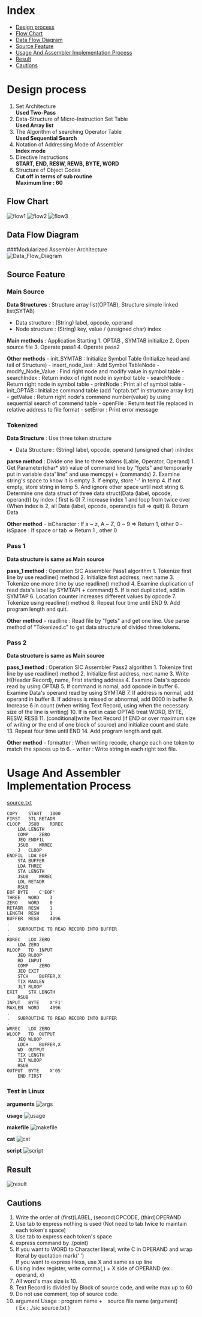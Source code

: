 # Index
- [Design process](#design-process)
- [Flow Chart](#flow-Chart)
- [Data Flow Diagram](#data-flow-diagram)
- [Source Feature](#source-feature)
- [Usage And Assembler Implementation Process](#usage-and-assembler-implementation-process)
- [Result](#result)
- [Cautions](#cautions)  
    
  
# Design process

1. Set Architecture  
**Used Two-Pass**
2. Data-Structure of Micro-Instruction Set Table  
**Used Array list**
3. The Algorithm of searching Operator Table  
**Used Sequential Search**
4. Notation of Addressing Mode of Assembler  
**Index mode**
5. Directive Instructions  
**START, END, RESW, REWB, BYTE, WORD**
6. Structure of Object Codes  
**Cut off in terms of sub routine**  
**Maximum line : 60**


## Flow Chart
![ flow1 ](/assets/flow1.bmp)
![ flow2 ](/assets/flow2.bmp)
![ flow3 ](/assets/flow3.bmp)


## Data Flow Diagram

###Modularized Assembler Architecture  
![ Data_Flow_Diagram ](/assets/Data_Flow_Diagram.bmp)


## Source Feature

### Main Source  

**Data Structures** : Structure array list(OPTAB), Structure simple linked list(SYTAB)
- Data structure : (String) label, opcode, operand
- Node structure : (String) key, value / (unsigned char) index

**Main methods** : Application Starting
	1. OPTAB , SYMTAB initialize
	2. Open source file
	3. Operate pass1
	4. Operate pass2

**Other methods**
	- init_SYMTAB : Initialize Symbol Table (Initialize head and tail of Structure)
	- insert_node_last : Add Symbol TableNode
	- modify_Node_Value : Find right node and modify value in symbol table
	- searchIndex : Return index of right node in symbol table
	- searchNode : Return right node in symbol table
	- printNode : Print all of symbol table
	- init_OPTAB : Initialize command table (add "optab.txt" in structure array list) 
	- getValue : Return right node's commend number(value) by using sequential search of commend table
	- openFile : Return text file replaced in relative address to file format
	- setError : Print error message
  
### Tokenized

**Data Structure** : Use three token structure
- Data Structure : (String) label, opcode, operand (unsigned char) inIndex  

**parse method** : Divide one line to three tokens (Lable, Operator, Operand)
	1. Get Parameter(char* str) value of command line by "fgets" and temporarliy put in variable data"line" and use memcpy( + (commands)
	2. Examine string's space to know it is empty
	3. If empty, store '-' in temp
	4. If not empty, store string in temp 
	5. And ignore other space until next string
	6. Determine one data struct  of three data struct(Data (label, opcode, operand)) by index ( first is 0)
	7. increase index 1 and loop from twice over (When index is 2, all Data (label, opcode, operand)is full => quit)
	8. Return Data

**Other method**
	- isCharacter : If a ~ z,  A ~ Z, 0 ~ 9 => Return 1, other 0
	- isSpace : If space or tab => Return 1 , other 0


### Pass 1

**Data structure is same as Main source**

**pass_1 method** : Operation SIC Assembler Pass1 algorithm 
	1. Tokenize first line by use readline() method
	2. Initialize first address, next name
	3. Tokenize one more time by use readline() method
	4. Examine duplication of read data's label by SYMTAP( + command)
	5. If is not duplicated, add in SYMTAP
	6. Location counter increases different values by opcode
	7. Tokenize using readline() method
	8. Repeat four time until END
	9. Add program length and quit.

**Other method**
	- readline : Read file by "fgets" and get one line. Use parse method of "Tokenized.c" to get data structure of divided three tokens.

### Pass 2

**Data structure is same as Main source**

**pass_1 method** : Operation SIC Assembler Pass2 algorithm
	1. Tokenize first line by use readline() method
	2. Initialize first address, next name
	3. Write H(Header Record), name, Frist starting address
	4. Examine Data's opcode read by using OPTAB
	5. If command is nomal, add opcode in buffer
	6. Examine Data's operand read by using SYMTAB
	7. If address is normal, add operand in buffer
	8. If address is missed or abnormal, add 0000 in buffer
	9. Increase 6 in count  (when writing Text Record, using when the necessary size of the line is writing)
	10. If is not in case OPTAB treat WORD, BYTE, RESW, RESB
	11. (conditional)write Text Record (if END or over maximum size of writing or the end of one block of source) and initialize count and state 
	13. Repeat four time until END
	14. Add program length and quit.

**Other method**
	- formatter : When writing recode, change each one token to match the spaces up to 6.
	- writer : Write string in each right text file.  


# Usage And Assembler Implementation Process
[ source.txt ](/assets/source.txt)  

```
COPY	START	1000
FIRST	STL	RETADR
CLOOP	JSUB	RDREC
	LDA	LENGTH
	COMP	ZERO
	JEQ	ENDFIL
	JSUB	WRREC
	J	CLOOP
ENDFIL	LDA	EOF
	STA	BUFFER
	LDA	THREE
	STA	LENGTH
	JSUB	WRREC
	LDL	RETADR
	RSUB		
EOF	BYTE	C'EOF'
THREE	WORD	3
ZERO	WORD	0
RETADR	RESW	1
LENGTH	RESW	1
BUFFER	RESB	4096
.
.	SUBROUTINE TO READ RECORD INTO BUFFER
.
RDREC	LDX	ZERO
	LDA	ZERO
RLOOP	TD	INPUT
	JEQ	RLOOP
	RD	INPUT
	COMP	ZERO
	JEQ	EXIT
	STCH	BUFFER,X
	TIX	MAXLEN
	JLT	RLOOP
EXIT	STX	LENGTH
	RSUB		
INPUT	BYTE	X'F1'
MAXLEN	WORD	4096
.
.	SUBROUTINE TO READ RECORD INTO BUFFER
.
WRREC	LDX	ZERO
WLOOP	TD	OUTPUT
	JEQ	WLOOP
	LDCH	BUFFER,X
	WD	OUTPUT
	TIX	LENGTH
	JLT	WLOOP
	RSUB		
OUTPUT	BYTE	X'05'
	END	FIRST
```

### Test in Linux
**arguments**
![ args ](/assets/args.bmp)  

**usage**
![ usage ](/assets/usage.bmp)  

**makefile**
![ makefile ](/assets/makefile.bmp)  

**cat**
![ cat ](/assets/cat.bmp)  

**script**
![ script ](/assets/script.bmp)  

## Result
![ result ](/assets/result.bmp)  

## Cautions
1. Write the order of (first)LABEL, (second)OPCODE, (third)OPERAND
2. Use tab to express nothing is used (Not need to tab twice to maintain each token's space)
3. Use tab to express each token's space
4. express command by .(point)
5. If you want to WORD to Character literal, write C in OPERAND and wrap literal by quotation mark(' ')  
If you want to express Hexa, use X and same as up line
6. Using Index register, write comma(,) + X side of OPERAND (ex : operand, x)
7. All word's max size is 10.
8. Text Record is divided by Block of source code, and write max up to 60
9. Do not use comment, top of source code.
10. argument Usage : program name +　source file name (argument)  
			( Ex : ./sic source.txt )
